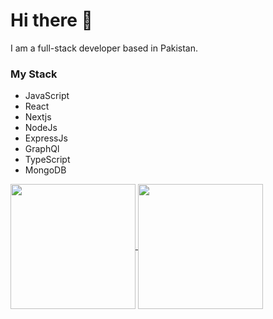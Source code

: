 # Hi there 👋

I am a full-stack developer based in Pakistan.

### My Stack
- JavaScript
- React
- Nextjs
- NodeJs
- ExpressJs
- GraphQl
- TypeScript
- MongoDB

<a href="https://github.com/mehdisaqlen">
  <img height=200 align="center" src="https://github-readme-stats.vercel.app/api/top-langs?username=mehdisaqlen&layout=compact&langs_count=8&card_width=320" />
</a>

<a href="https://github.com/mehdisaqlen">
  <img height=200 align="center" src="https://github-readme-stats.vercel.app/api/top-langs?username=mehdisaqlen&layout=donut-vertical&langs_count=8&card_width=320&theme=radical" />
</a>





